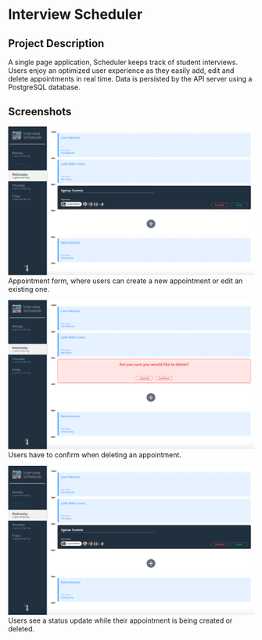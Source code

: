 # Interview Scheduler

## Project Description

A single page application, Scheduler keeps track of student interviews. Users enjoy an optimized user experience as they easily add, edit and delete appointments in real time. Data is persisted by the API server using a PostgreSQL database.

## Screenshots

!["Appontment form, where users can create a new appointment or edit an existing one"](https://github.com/egenazturemis/scheduler/blob/master/docs/appointment-form.png?raw=true)
Appointment form, where users can create a new appointment or edit an existing one.

!["Users have to confirm when deleting an appointment"](https://github.com/egenazturemis/scheduler/blob/master/docs/confirm-delete.png?raw=true)
Users have to confirm when deleting an appointment.

!["Users see a status update while their appointment is being created or deleted"](https://github.com/egenazturemis/scheduler/blob/master/docs/appointment-form.png?raw=true)
Users see a status update while their appointment is being created or deleted.